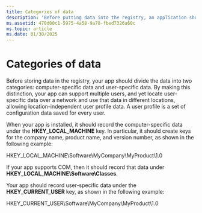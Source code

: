 ```yaml
---
title: Categories of data
description: 'Before putting data into the registry, an application should divide the data into two categories: computer-specific data and user-specific data.'
ms.assetid: 470d00c1-5975-4a58-9a78-fbed7326a60c
ms.topic: article
ms.date: 01/30/2025
---
```


# Categories of data

Before storing data in the registry, your app should divide the data into two categories: computer-specific data and user-specific data. By making this distinction, your app can support multiple users, and yet locate user-specific data over a network and use that data in different locations, allowing location-independent user profile data. A user profile is a set of configuration data saved for every user.

When your app is installed, it should record the computer-specific data under the **HKEY\_LOCAL\_MACHINE** key. In particular, it should create keys for the company name, product name, and version number, as shown in the following example:

HKEY\_LOCAL\_MACHINE\\Software\\MyCompany\\MyProduct\\1.0

If your app supports COM, then it should record that data under **HKEY\_LOCAL\_MACHINE\\Software\\Classes**.

Your app should record user-specific data under the **HKEY\_CURRENT\_USER** key, as shown in the following example:

HKEY\_CURRENT\_USER\\Software\\MyCompany\\MyProduct\\1.0
